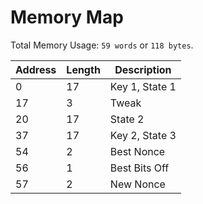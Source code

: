 # Memory Map

Total Memory Usage: `59 words` or `118 bytes`.

| Address | Length | Description    |
| ------- | ------ | -------------- |
| 0       | 17     | Key 1, State 1 |
| 17      | 3      | Tweak          |
| 20      | 17     | State 2        |
| 37      | 17     | Key 2, State 3 |
| 54      | 2      | Best Nonce     |
| 56      | 1      | Best Bits Off  |
| 57      | 2      | New Nonce      |
